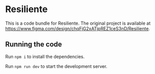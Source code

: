 
  # Resiliente

  This is a code bundle for Resiliente. The original project is available at https://www.figma.com/design/chqFjG2xATjpREZ1ceS3nD/Resiliente.

  ## Running the code

  Run `npm i` to install the dependencies.

  Run `npm run dev` to start the development server.
  